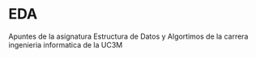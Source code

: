 # EDA
Apuntes de la asignatura Estructura de Datos y Algortimos de la carrera ingenieria informatica de la UC3M
